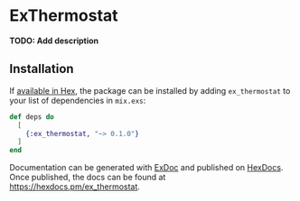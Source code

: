 # ExThermostat

**TODO: Add description**

## Installation

If [available in Hex](https://hex.pm/docs/publish), the package can be installed
by adding `ex_thermostat` to your list of dependencies in `mix.exs`:

```elixir
def deps do
  [
    {:ex_thermostat, "~> 0.1.0"}
  ]
end
```

Documentation can be generated with [ExDoc](https://github.com/elixir-lang/ex_doc)
and published on [HexDocs](https://hexdocs.pm). Once published, the docs can
be found at <https://hexdocs.pm/ex_thermostat>.

